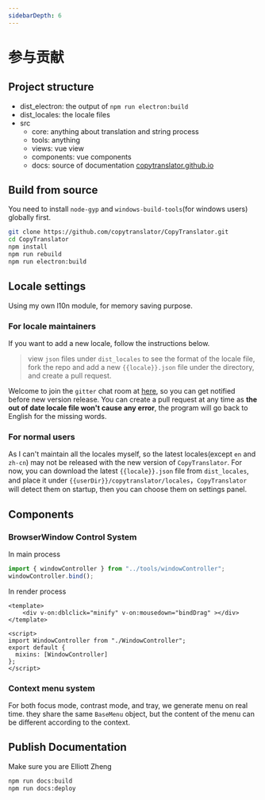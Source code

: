 ```yaml
---
sidebarDepth: 6
---
```


# 参与贡献

## Project structure
- dist_electron: the output of `npm run electron:build`
- dist_locales: the locale files
- src
    - core: anything about translation and string process
    - tools: anything
    - views: vue view
    - components: vue components
    - docs: source of documentation [copytranslator.github.io](https://copytranslator.github.io/)

## Build from source
You need to install `node-gyp` and `windows-build-tools`(for windows users) globally first.
```bash
git clone https://github.com/copytranslator/CopyTranslator.git
cd CopyTranslator
npm install 
npm run rebuild
npm run electron:build 
```


## Locale settings
Using my own l10n module, for memory saving purpose. 
### For locale maintainers
If you want to add a new locale, follow the instructions below.

> view `json` files under `dist_locales` to see the format of the locale file, fork the repo and add a new `{{locale}}.json` file under the directory, and create a pull request.

Welcome to join the `gitter` chat room at [here](https://gitter.im/CopyTranslator/Lobby?utm_source=share-link&utm_medium=link&utm_campaign=share-link), so you can get notified before new version release. You can create a pull request at any time as **the out of date locale file won't cause any error**, the program will go back to English for the missing words.

### For normal users
As I can't maintain all the locales myself, so the latest locales(except `en` and `zh-cn`) may not be released with the new version of `CopyTranslator`. For now, you can download the latest `{{locale}}.json` file from `dist_locales`, and place it under `{{userDir}}/copytranslator/locales`，`CopyTranslator` will detect them on startup, then you can choose them on settings panel.

## Components
### BrowserWindow Control System
In main process
```ts
import { windowController } from "../tools/windowController";
windowController.bind();
```
In render process

```vue
<template>
    <div v-on:dblclick="minify" v-on:mousedown="bindDrag" ></div>
</template>

<script>
import WindowController from "./WindowController";
export default {
  mixins: [WindowController]
};
</script>
```



### Context menu system
For both focus mode, contrast mode, and tray, we generate menu on real time. they share the same `BaseMenu` object, but the content of the menu can be different according to the context.


## Publish Documentation
Make sure you are Elliott Zheng 
```bash
npm run docs:build
npm run docs:deploy
```